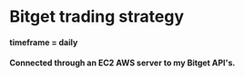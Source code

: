 # Bitget trading strategy  

#### timeframe = daily   

#### Connected through an EC2 AWS server to my Bitget API's.   